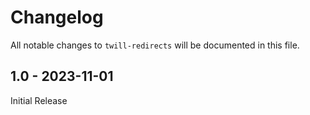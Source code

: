 # Changelog

All notable changes to `twill-redirects` will be documented in this file.

## 1.0 - 2023-11-01

Initial Release
